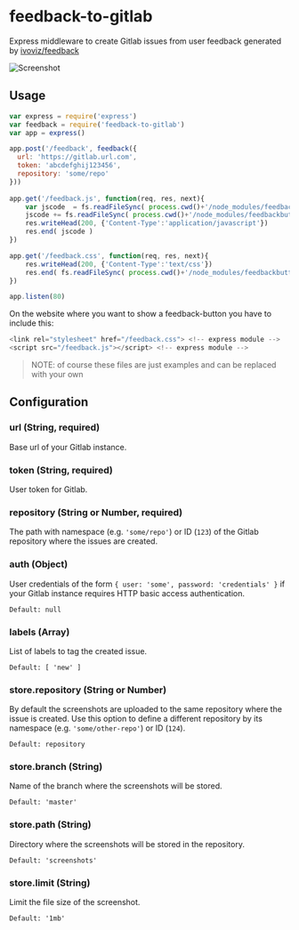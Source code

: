 # feedback-to-gitlab

Express middleware to create Gitlab issues from user feedback generated by [ivoviz/feedback](https://github.com/ivoviz/feedback)

![Screenshot](screenshot.png)

## Usage

```js
var express = require('express')
var feedback = require('feedback-to-gitlab')
var app = express()

app.post('/feedback', feedback({
  url: 'https://gitlab.url.com',
  token: 'abcdefghij123456',
  repository: 'some/repo'
}))
	
app.get('/feedback.js', function(req, res, next){
	var jscode  = fs.readFileSync( process.cwd()+'/node_modules/feedbackbutton-to-gitlab/node_modules/html2canvas/dist/html2canvas.min.js').toString()
	jscode += fs.readFileSync( process.cwd()+'/node_modules/feedbackbutton-to-gitlab/feedback.js').toString()
	res.writeHead(200, {'Content-Type':'application/javascript'})
	res.end( jscode )
})

app.get('/feedback.css', function(req, res, next){
	res.writeHead(200, {'Content-Type':'text/css'})
	res.end( fs.readFileSync( process.cwd()+'/node_modules/feedbackbutton-to-gitlab/style.css' ).toString() ) 
})

app.listen(80)
```

On the website where you want to show a feedback-button you have to include this:

```js
<link rel="stylesheet" href="/feedback.css"> <!-- express module -->
<script src="/feedback.js"></script> <!-- express module -->
```

> NOTE: of course these files are just examples and can be replaced with your own

## Configuration

### url (String, required)

Base url of your Gitlab instance.

### token (String, required)

User token for Gitlab.

### repository (String or Number, required)

The path with namespace (e.g. `'some/repo'`) or ID (`123`) of the Gitlab repository where the issues are created.

### auth (Object)

User credentials of the form `{ user: 'some', password: 'credentials' }` if your Gitlab instance requires HTTP basic access authentication.

`Default: null`

### labels (Array)

List of labels to tag the created issue.

`Default: [ 'new' ]`

### store.repository (String or Number)

By default the screenshots are uploaded to the same repository where the issue is created. Use this option to define a different repository by its namespace (e.g. `'some/other-repo'`) or ID (`124`).

`Default: repository`

### store.branch (String)

Name of the branch where the screenshots will be stored.

`Default: 'master'`

### store.path (String)

Directory where the screenshots will be stored in the repository.

`Default: 'screenshots'`

### store.limit (String)

Limit the file size of the screenshot.

`Default: '1mb'`
